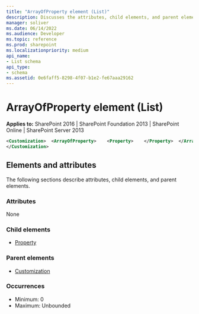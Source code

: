 ```yaml
---
title: "ArrayOfProperty element (List)"
description: Discusses the attributes, child elements, and parent elements for ArrayOfProperty element (List).
manager: soliver
ms.date: 06/14/2022
ms.audience: Developer
ms.topic: reference
ms.prod: sharepoint
ms.localizationpriority: medium
api_name:
- List schema
api_type:
- schema
ms.assetid: 0e6faff5-8298-4f07-b1e2-fe67aaa29162
---
```


# ArrayOfProperty element (List)

**Applies to:** SharePoint 2016 | SharePoint Foundation 2013 | SharePoint Online | SharePoint Server 2013
  
```XML
<Customization>  <ArrayOfProperty>    <Property>    </Property>  </ArrayOfProperty>
</Customization>
```

## Elements and attributes

The following sections describe attributes, child elements, and parent elements.

### Attributes

None
   
### Child elements

- [Property](property-element-list.md)
   
### Parent elements

- [Customization](customization-element-list.md)
   
### Occurrences

- Minimum: 0
- Maximum: Unbounded  

 
   

